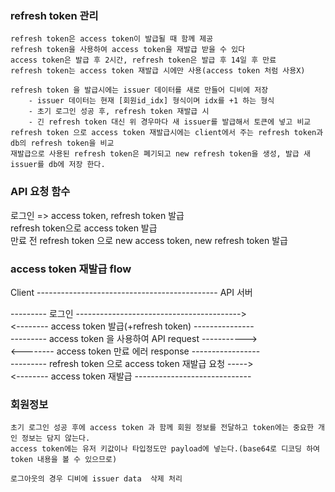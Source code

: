### refresh token 관리

	refresh token은 access token이 발급될 때 함께 제공
	refresh token을 사용하여 access token을 재발급 받을 수 있다
	access token은 발급 후 2시간, refresh token은 발급 후 14일 후 만료
	refresh token는 access token 재발급 시에만 사용(access token 처럼 사용X)

	refresh token 을 발급시에는 issuer 데이터를 새로 만들어 디비에 저장
		- issuer 데이터는 현재 [회원id_idx] 형식이며 idx를 +1 하는 형식
		- 초기 로그인 성공 후, refresh token 재발급 시
		- 긴 refresh token 대신 위 경우마다 새 issuer를 발급해서 토큰에 넣고 비교
	refresh token 으로 access token 재발급시에는 client에서 주는 refresh token과 db의 refresh token을 비교 
	재발급으로 사용된 refresh token은 폐기되고 new refresh token을 생성, 발급 새 issuer를 db에 저장 한다.


### API 요청 함수

로그인 => access token, refresh token 발급   
refresh token으로 access token 발급   
만료 전 refresh token 으로 new access token, new refresh token 발급   


###  access token 재발급 flow

Client --------------------------------------------- API 서버

--------- 로그인 ----------------------------------------->   
<-------- access token 발급(+refresh token) ---------------     
--------- access token 을 사용하여 API request ----------->    
<-------- access token 만료 에러 response -----------------    
--------- refresh token 으로 access token 재발급 요청 ----->   
<-------- access token 재발급 -----------------------------     



### 회원정보

	초기 로그인 성공 후에 access token 과 함께 회원 정보를 전달하고 token에는 중요한 개인 정보는 담지 않는다.
	access token에는 유저 키값이나 타입정도만 payload에 넣는다.(base64로 디코딩 하여 token 내용을 볼 수 있으므로)

	로그아웃의 경우 디비에 issuer data  삭제 처리
